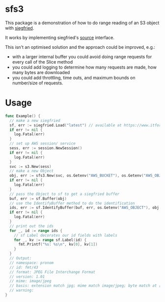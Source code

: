# sfs3

This package is a demonstration of how to do range reading of an S3 object with [siegfried](https://github.com/richardlehane/siegfried).

It works by implementing siegfried's [source](https://github.com/richardlehane/siegfried/blob/main/internal/siegreader/external.go) interface.

This isn't an optimised solution and the approach could be improved, e.g.:

  - with a larger internal buffer you could avoid doing range requests for every call of the Slice method
  - you could add logging to determine how many requests are made, how many bytes are downloaded
  - you could add throttling, time outs, and maximum bounds on number/size of requests.

# Usage

```go
func Example() {
  // make a new siegfried
  sf, err := siegfried.Load("latest") // available at https://www.itforarchivists.com/siegfried/latest
  if err != nil {
   	log.Fatal(err)
  }
  // set up AWS session/ service
  sess, err := session.NewSession()
  if err != nil {
    log.Fatal(err)
  }
  svc := s3.New(sess)
  // make a new Object
  obj, err := sfs3.New(svc, os.Getenv("AWS_BUCKET"), os.Getenv("AWS_OBJECT"))
  if err != nil {
    log.Fatal(err)
  }
  // pass the Object to sf to get a siegfried buffer
  buf, err := sf.Buffer(obj)
  // use the IdentifyBuffer method to do the identification
  ids, err := sf.IdentifyBuffer(buf, err, os.Getenv("AWS_OBJECT"), obj.MIME)
  if err != nil {
    log.Fatal(err)
  }
  // print out the ids
  for _, id := range ids {
    // sf Label decorates our id fields with labels
    for _, kv := range sf.Label(id) {
      fmt.Printf("%s: %s\n", kv[0], kv[1])
    }
  }
  // Output:
  // namespace: pronom
  // id: fmt/43
  // format: JPEG File Interchange Format
  // version: 1.01
  // mime: image/jpeg
  // basis: extension match jpg; mime match image/jpeg; byte match at [[0 14] [98409 2]]
  // warning:
}
```

